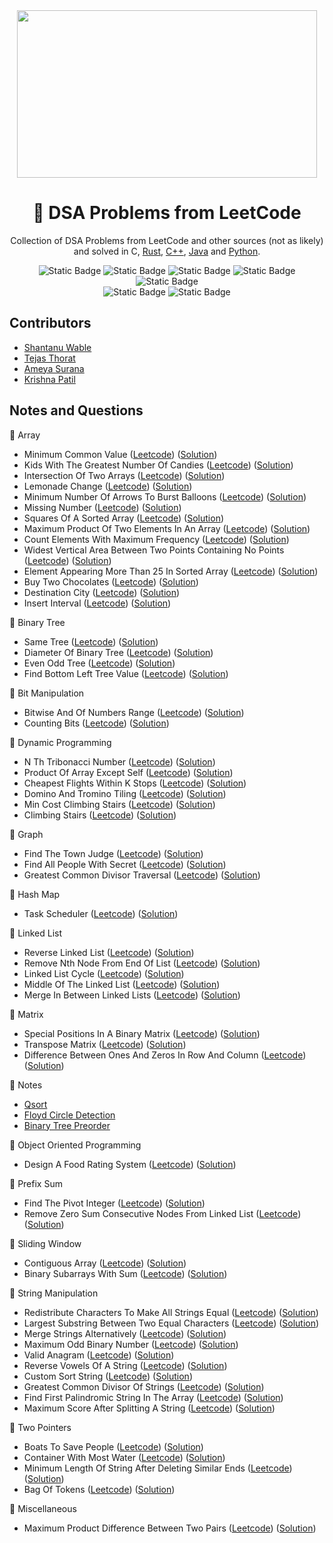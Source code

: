 <div align="center">
<img src="https://media2.giphy.com/media/v1.Y2lkPTc5MGI3NjExaW9keDk1cTV4aDE3YWZzOTJ1dTdxdmgxbzRnYmN2MzIwcXdlenUyMiZlcD12MV9pbnRlcm5hbF9naWZfYnlfaWQmY3Q9Zw/iIqmM5tTjmpOB9mpbn/giphy.gif" width="480" height="268" />

# 🧩 DSA Problems from LeetCode

Collection of DSA Problems from LeetCode and other sources (not as likely) and solved in C, [Rust](https://github.com/shxntanu/DSA/tree/Rust), [C++](https://github.com/shxntanu/DSA/tree/C++), [Java](https://github.com/shxntanu/DSA/tree/java) and [Python](https://github.com/shxntanu/DSA/tree/Python).

![Static Badge](https://img.shields.io/badge/C-gray?style=plastic&logo=C&labelColor=1A71AD&color=gray)
![Static Badge](https://img.shields.io/badge/C%2B%2B-gray?style=plastic&logo=C%2B%2B&labelColor=darkblue&color=gray)
![Static Badge](https://img.shields.io/badge/Rust-gray?style=plastic&logo=rust&labelColor=EF4900&color=gray)
![Static Badge](https://img.shields.io/badge/Java-gray?style=plastic&labelColor=F08E07&color=gray)
![Static Badge](https://img.shields.io/badge/Python-gray?style=plastic&logo=python&labelColor=F7C538&color=gray) <br/>
![Static Badge](https://img.shields.io/badge/LeetCode%20Daily-red)
![Static Badge](https://img.shields.io/badge/LeetCode%2075-red)

</div>

## Contributors

- [Shantanu Wable](https://github.com/shxntanu)
- [Tejas Thorat](https://github.com/tejaspthorat)
- [Ameya Surana](https://github.com/firefeast7)
- [Krishna Patil](https://github.com/Krishnapatil28113)

## Notes and Questions


📁 Array

- Minimum Common Value (<a href="https://leetcode.com/problems/minimum-common-value" target="_blank">Leetcode</a>) ([Solution](array/minimum-common-value.c))
- Kids With The Greatest Number Of Candies (<a href="https://leetcode.com/problems/kids-with-the-greatest-number-of-candies" target="_blank">Leetcode</a>) ([Solution](array/kids-with-the-greatest-number-of-candies.c))
- Intersection Of Two Arrays (<a href="https://leetcode.com/problems/intersection-of-two-arrays" target="_blank">Leetcode</a>) ([Solution](array/intersection-of-two-arrays.cpp))
- Lemonade Change (<a href="https://leetcode.com/problems/lemonade-change" target="_blank">Leetcode</a>) ([Solution](array/lemonade-change.c))
- Minimum Number Of Arrows To Burst Balloons (<a href="https://leetcode.com/problems/minimum-number-of-arrows-to-burst-balloons" target="_blank">Leetcode</a>) ([Solution](array/minimum-number-of-arrows-to-burst-balloons.c))
- Missing Number (<a href="https://leetcode.com/problems/missing-number" target="_blank">Leetcode</a>) ([Solution](array/missing-number.c))
- Squares Of A Sorted Array (<a href="https://leetcode.com/problems/squares-of-a-sorted-array" target="_blank">Leetcode</a>) ([Solution](array/squares-of-a-sorted-array.c))
- Maximum Product Of Two Elements In An Array (<a href="https://leetcode.com/problems/maximum-product-of-two-elements-in-an-array" target="_blank">Leetcode</a>) ([Solution](array/maximum-product-of-two-elements-in-an-array.c))
- Count Elements With Maximum Frequency (<a href="https://leetcode.com/problems/count-elements-with-maximum-frequency" target="_blank">Leetcode</a>) ([Solution](array/count-elements-with-maximum-frequency.c))
- Widest Vertical Area Between Two Points Containing No Points (<a href="https://leetcode.com/problems/widest-vertical-area-between-two-points-containing-no-points" target="_blank">Leetcode</a>) ([Solution](array/widest-vertical-area-between-two-points-containing-no-points.c))
- Element Appearing More Than 25 In Sorted Array (<a href="https://leetcode.com/problems/element-appearing-more-than-25-in-sorted-array" target="_blank">Leetcode</a>) ([Solution](array/element-appearing-more-than-25-in-sorted-array.c))
- Buy Two Chocolates (<a href="https://leetcode.com/problems/buy-two-chocolates" target="_blank">Leetcode</a>) ([Solution](array/buy-two-chocolates.c))
- Destination City (<a href="https://leetcode.com/problems/destination-city" target="_blank">Leetcode</a>) ([Solution](array/destination-city.c))
- Insert Interval (<a href="https://leetcode.com/problems/insert-interval" target="_blank">Leetcode</a>) ([Solution](array/insert-interval.cpp))

📁 Binary Tree

- Same Tree (<a href="https://leetcode.com/problems/same-tree" target="_blank">Leetcode</a>) ([Solution](binary-tree/same-tree.cpp))
- Diameter Of Binary Tree (<a href="https://leetcode.com/problems/diameter-of-binary-tree" target="_blank">Leetcode</a>) ([Solution](binary-tree/diameter-of-binary-tree.c))
- Even Odd Tree (<a href="https://leetcode.com/problems/even-odd-tree" target="_blank">Leetcode</a>) ([Solution](binary-tree/even-odd-tree.cpp))
- Find Bottom Left Tree Value (<a href="https://leetcode.com/problems/find-bottom-left-tree-value" target="_blank">Leetcode</a>) ([Solution](binary-tree/find-bottom-left-tree-value.cpp))

📁 Bit Manipulation

- Bitwise And Of Numbers Range (<a href="https://leetcode.com/problems/bitwise-and-of-numbers-range" target="_blank">Leetcode</a>) ([Solution](bit-manipulation/bitwise-and-of-numbers-range.cpp))
- Counting Bits (<a href="https://leetcode.com/problems/counting-bits" target="_blank">Leetcode</a>) ([Solution](bit-manipulation/counting-bits.c))

📁 Dynamic Programming

- N Th Tribonacci Number (<a href="https://leetcode.com/problems/n-th-tribonacci-number" target="_blank">Leetcode</a>) ([Solution](dynamic-programming/n-th-tribonacci-number.c))
- Product Of Array Except Self (<a href="https://leetcode.com/problems/product-of-array-except-self" target="_blank">Leetcode</a>) ([Solution](dynamic-programming/product-of-array-except-self.cpp))
- Cheapest Flights Within K Stops (<a href="https://leetcode.com/problems/cheapest-flights-within-k-stops" target="_blank">Leetcode</a>) ([Solution](dynamic-programming/cheapest-flights-within-k-stops.c))
- Domino And Tromino Tiling (<a href="https://leetcode.com/problems/domino-and-tromino-tiling" target="_blank">Leetcode</a>) ([Solution](dynamic-programming/domino-and-tromino-tiling.cpp))
- Min Cost Climbing Stairs (<a href="https://leetcode.com/problems/min-cost-climbing-stairs" target="_blank">Leetcode</a>) ([Solution](dynamic-programming/min-cost-climbing-stairs.c))
- Climbing Stairs (<a href="https://leetcode.com/problems/climbing-stairs" target="_blank">Leetcode</a>) ([Solution](dynamic-programming/climbing-stairs.c))

📁 Graph

- Find The Town Judge (<a href="https://leetcode.com/problems/find-the-town-judge" target="_blank">Leetcode</a>) ([Solution](graph/find-the-town-judge.c))
- Find All People With Secret (<a href="https://leetcode.com/problems/find-all-people-with-secret" target="_blank">Leetcode</a>) ([Solution](graph/find-all-people-with-secret.c))
- Greatest Common Divisor Traversal (<a href="https://leetcode.com/problems/greatest-common-divisor-traversal" target="_blank">Leetcode</a>) ([Solution](graph/greatest-common-divisor-traversal.cpp))

📁 Hash Map

- Task Scheduler (<a href="https://leetcode.com/problems/task-scheduler" target="_blank">Leetcode</a>) ([Solution](hash-map/task-scheduler.c))

📁 Linked List

- Reverse Linked List (<a href="https://leetcode.com/problems/reverse-linked-list" target="_blank">Leetcode</a>) ([Solution](linked-list/reverse-linked-list.c))
- Remove Nth Node From End Of List (<a href="https://leetcode.com/problems/remove-nth-node-from-end-of-list" target="_blank">Leetcode</a>) ([Solution](linked-list/remove-nth-node-from-end-of-list.c))
- Linked List Cycle (<a href="https://leetcode.com/problems/linked-list-cycle" target="_blank">Leetcode</a>) ([Solution](linked-list/linked-list-cycle.c))
- Middle Of The Linked List (<a href="https://leetcode.com/problems/middle-of-the-linked-list" target="_blank">Leetcode</a>) ([Solution](linked-list/middle-of-the-linked-list.c))
- Merge In Between Linked Lists (<a href="https://leetcode.com/problems/merge-in-between-linked-lists" target="_blank">Leetcode</a>) ([Solution](linked-list/merge-in-between-linked-lists.c))

📁 Matrix

- Special Positions In A Binary Matrix (<a href="https://leetcode.com/problems/special-positions-in-a-binary-matrix" target="_blank">Leetcode</a>) ([Solution](matrix/special-positions-in-a-binary-matrix.c))
- Transpose Matrix (<a href="https://leetcode.com/problems/transpose-matrix" target="_blank">Leetcode</a>) ([Solution](matrix/transpose-matrix.c))
- Difference Between Ones And Zeros In Row And Column (<a href="https://leetcode.com/problems/difference-between-ones-and-zeros-in-row-and-column" target="_blank">Leetcode</a>) ([Solution](matrix/difference-between-ones-and-zeros-in-row-and-column.c))

📁 Notes

- [Qsort](notes/qsort.md)
- [Floyd Circle Detection](notes/floyd-circle-detection.md)
- [Binary Tree Preorder](notes/binary-tree-preorder.cpp)

📁 Object Oriented Programming

- Design A Food Rating System (<a href="https://leetcode.com/problems/design-a-food-rating-system" target="_blank">Leetcode</a>) ([Solution](object-oriented-programming/design-a-food-rating-system.cpp))

📁 Prefix Sum

- Find The Pivot Integer (<a href="https://leetcode.com/problems/find-the-pivot-integer" target="_blank">Leetcode</a>) ([Solution](prefix-sum/find-the-pivot-integer.c))
- Remove Zero Sum Consecutive Nodes From Linked List (<a href="https://leetcode.com/problems/remove-zero-sum-consecutive-nodes-from-linked-list" target="_blank">Leetcode</a>) ([Solution](prefix-sum/remove-zero-sum-consecutive-nodes-from-linked-list.cpp))

📁 Sliding Window

- Contiguous Array (<a href="https://leetcode.com/problems/contiguous-array" target="_blank">Leetcode</a>) ([Solution](sliding-window/contiguous-array.cpp))
- Binary Subarrays With Sum (<a href="https://leetcode.com/problems/binary-subarrays-with-sum" target="_blank">Leetcode</a>) ([Solution](sliding-window/binary-subarrays-with-sum.c))

📁 String Manipulation

- Redistribute Characters To Make All Strings Equal (<a href="https://leetcode.com/problems/redistribute-characters-to-make-all-strings-equal" target="_blank">Leetcode</a>) ([Solution](string-manipulation/redistribute-characters-to-make-all-strings-equal.c))
- Largest Substring Between Two Equal Characters (<a href="https://leetcode.com/problems/largest-substring-between-two-equal-characters" target="_blank">Leetcode</a>) ([Solution](string-manipulation/largest-substring-between-two-equal-characters.cpp))
- Merge Strings Alternatively (<a href="https://leetcode.com/problems/merge-strings-alternatively" target="_blank">Leetcode</a>) ([Solution](string-manipulation/merge-strings-alternatively.c))
- Maximum Odd Binary Number (<a href="https://leetcode.com/problems/maximum-odd-binary-number" target="_blank">Leetcode</a>) ([Solution](string-manipulation/maximum-odd-binary-number.c))
- Valid Anagram (<a href="https://leetcode.com/problems/valid-anagram" target="_blank">Leetcode</a>) ([Solution](string-manipulation/valid-anagram.c))
- Reverse Vowels Of A String (<a href="https://leetcode.com/problems/reverse-vowels-of-a-string" target="_blank">Leetcode</a>) ([Solution](string-manipulation/reverse-vowels-of-a-string.c))
- Custom Sort String (<a href="https://leetcode.com/problems/custom-sort-string" target="_blank">Leetcode</a>) ([Solution](string-manipulation/custom-sort-string.cpp))
- Greatest Common Divisor Of Strings (<a href="https://leetcode.com/problems/greatest-common-divisor-of-strings" target="_blank">Leetcode</a>) ([Solution](string-manipulation/greatest-common-divisor-of-strings.c))
- Find First Palindromic String In The Array (<a href="https://leetcode.com/problems/find-first-palindromic-string-in-the-array" target="_blank">Leetcode</a>) ([Solution](string-manipulation/find-first-palindromic-string-in-the-array.c))
- Maximum Score After Splitting A String (<a href="https://leetcode.com/problems/maximum-score-after-splitting-a-string" target="_blank">Leetcode</a>) ([Solution](string-manipulation/maximum-score-after-splitting-a-string.c))

📁 Two Pointers

- Boats To Save People (<a href="https://leetcode.com/problems/boats-to-save-people" target="_blank">Leetcode</a>) ([Solution](two-pointers/boats-to-save-people.c))
- Container With Most Water (<a href="https://leetcode.com/problems/container-with-most-water" target="_blank">Leetcode</a>) ([Solution](two-pointers/container-with-most-water.cpp))
- Minimum Length Of String After Deleting Similar Ends (<a href="https://leetcode.com/problems/minimum-length-of-string-after-deleting-similar-ends" target="_blank">Leetcode</a>) ([Solution](two-pointers/minimum-length-of-string-after-deleting-similar-ends.c))
- Bag Of Tokens (<a href="https://leetcode.com/problems/bag-of-tokens" target="_blank">Leetcode</a>) ([Solution](two-pointers/bag-of-tokens.cpp))

📁 Miscellaneous

- Maximum Product Difference Between Two Pairs (<a href="https://leetcode.com/problems/maximum-product-difference-between-two-pairs" target="_blank">Leetcode</a>) ([Solution](maximum-product-difference-between-two-pairs.c))
